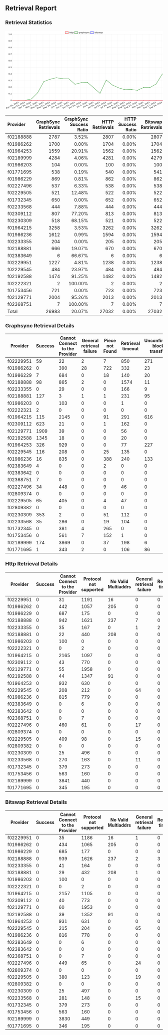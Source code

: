 ## Retrieval Report
### Retrieval Statistics
<img src="https://raw.githubusercontent.com/data-preservation-programs/filplus-checker-assets/main/filecoin-project/filecoin-plus-large-datasets/issues/1276/1695608896485.png"/>

| Provider  | GraphSync Retrievals | GraphSync Success Ratio | HTTP Retrievals | HTTP Success Ratio | Bitswap Retrievals | Bitswap Success Ratio |
| :-------- | -------------------: | ----------------------: | --------------: | -----------------: | -----------------: | --------------------: |
| f02188888 |                 2787 |                   3.52% |            2807 |              0.00% |               2807 |                 0.00% |
| f01986262 |                 1700 |                   0.00% |            1704 |              0.00% |               1704 |                 0.00% |
| f01964253 |                 1559 |                  20.91% |            1562 |              0.00% |               1562 |                 0.00% |
| f02189999 |                 4284 |                   4.06% |            4281 |              0.00% |               4279 |                 0.00% |
| f01986203 |                  104 |                   0.00% |             100 |              0.00% |                100 |                 0.00% |
| f01771695 |                  538 |                   0.19% |             540 |              0.00% |                541 |                 0.00% |
| f01986229 |                  869 |                   0.81% |             862 |              0.00% |                862 |                 0.00% |
| f02227496 |                  537 |                   6.33% |             538 |              0.00% |                538 |                 0.00% |
| f02229505 |                  521 |                  12.48% |             522 |              0.00% |                522 |                 0.00% |
| f01732345 |                  650 |                   0.00% |             652 |              0.00% |                652 |                 0.00% |
| f02233568 |                  444 |                   7.88% |             444 |              0.00% |                444 |                 0.00% |
| f02309112 |                  807 |                  77.20% |             813 |              0.00% |                813 |                 0.00% |
| f02230309 |                  518 |                  68.15% |             521 |              0.00% |                522 |                 0.00% |
| f01964215 |                 3258 |                   3.53% |            3262 |              0.00% |               3262 |                 0.00% |
| f01986236 |                 1612 |                   0.99% |            1594 |              0.00% |               1594 |                 0.00% |
| f02233355 |                  204 |                   0.00% |             205 |              0.00% |                205 |                 0.00% |
| f02188881 |                  666 |                  19.07% |             670 |              0.00% |                670 |                 0.00% |
| f02383649 |                    6 |                  66.67% |               6 |              0.00% |                  6 |                 0.00% |
| f02229951 |                 1227 |                   4.81% |            1238 |              0.00% |               1238 |                 0.00% |
| f02229545 |                  484 |                  23.97% |             484 |              0.00% |                484 |                 0.00% |
| f02192588 |                 1474 |                  91.25% |            1482 |              0.00% |               1482 |                 0.00% |
| f02222321 |                    2 |                 100.00% |               2 |              0.00% |                  2 |                 0.00% |
| f01753456 |                  721 |                   0.00% |             723 |              0.00% |                723 |                 0.00% |
| f02129771 |                 2004 |                  95.26% |            2013 |              0.00% |               2013 |                 0.00% |
| f02368751 |                    7 |                 100.00% |               7 |              0.00% |                  7 |                 0.00% |
| Total     |                26983 |                  20.07% |           27032 |              0.00% |              27032 |                 0.00% |

### Graphsync Retrieval Details
| Provider  | Success | Cannot Connect to the Provider | General retrieval failure | Piece not Found | Retrieval timeout | Unconfirmed block transfer | No Valid Multiaddrs |
| --------- | ------- | ------------------------------ | ------------------------- | --------------- | ----------------- | -------------------------- | ------------------- |
| f02229951 | 59      | 22                             | 2                         | 7               | 850               | 271                        | 16                  |
| f01986262 | 0       | 390                            | 28                        | 722             | 332               | 23                         | 205                 |
| f01986229 | 7       | 684                            | 0                         | 18              | 140               | 20                         | 0                   |
| f02188888 | 98      | 865                            | 2                         | 0               | 1574              | 11                         | 237                 |
| f02233355 | 0       | 29                             | 0                         | 0               | 166               | 9                          | 0                   |
| f02188881 | 127     | 3                              | 1                         | 1               | 231               | 95                         | 208                 |
| f01986203 | 0       | 103                            | 0                         | 0               | 1                 | 0                          | 0                   |
| f02222321 | 2       | 0                              | 0                         | 0               | 0                 | 0                          | 0                   |
| f01964215 | 115     | 2145                           | 0                         | 91              | 291               | 616                        | 0                   |
| f02309112 | 623     | 21                             | 0                         | 1               | 162               | 0                          | 0                   |
| f02129771 | 1909    | 39                             | 0                         | 0               | 56                | 0                          | 0                   |
| f02192588 | 1345    | 18                             | 0                         | 0               | 20                | 0                          | 91                  |
| f01964253 | 326     | 929                            | 0                         | 0               | 77                | 227                        | 0                   |
| f02229545 | 116     | 208                            | 0                         | 25              | 135               | 0                          | 0                   |
| f01986236 | 16      | 835                            | 0                         | 388             | 240               | 133                        | 0                   |
| f02383649 | 4       | 0                              | 0                         | 2               | 0                 | 0                          | 0                   |
| f02383642 | 0       | 0                              | 0                         | 0               | 0                 | 0                          | 0                   |
| f02368751 | 7       | 0                              | 0                         | 0               | 0                 | 0                          | 0                   |
| f02227496 | 34      | 448                            | 0                         | 9               | 46                | 0                          | 0                   |
| f02809374 | 0       | 0                              | 0                         | 0               | 0                 | 0                          | 0                   |
| f02229505 | 65      | 405                            | 0                         | 4               | 47                | 0                          | 0                   |
| f02809382 | 0       | 0                              | 0                         | 0               | 0                 | 0                          | 0                   |
| f02230309 | 353     | 2                              | 0                         | 51              | 112               | 0                          | 0                   |
| f02233568 | 35      | 286                            | 0                         | 19              | 104               | 0                          | 0                   |
| f01732345 | 0       | 381                            | 4                         | 265             | 0                 | 0                          | 0                   |
| f01753456 | 0       | 561                            | 7                         | 152             | 1                 | 0                          | 0                   |
| f02189999 | 174     | 3869                           | 0                         | 37              | 198               | 6                          | 0                   |
| f01771695 | 1       | 343                            | 2                         | 0               | 106               | 86                         | 0                   |

### Http Retrieval Details
| Provider  | Success | Cannot Connect to the Provider | Protocol not supported | No Valid Multiaddrs | General retrieval failure | Retrieval timeout |
| --------- | ------- | ------------------------------ | ---------------------- | ------------------- | ------------------------- | ----------------- |
| f02229951 | 0       | 31                             | 1191                   | 16                  | 0                         | 0                 |
| f01986262 | 0       | 442                            | 1057                   | 205                 | 0                         | 0                 |
| f01986229 | 0       | 687                            | 175                    | 0                   | 0                         | 0                 |
| f02188888 | 0       | 942                            | 1621                   | 237                 | 7                         | 0                 |
| f02233355 | 0       | 35                             | 167                    | 0                   | 1                         | 2                 |
| f02188881 | 0       | 22                             | 440                    | 208                 | 0                         | 0                 |
| f01986203 | 0       | 100                            | 0                      | 0                   | 0                         | 0                 |
| f02222321 | 0       | 0                              | 2                      | 0                   | 0                         | 0                 |
| f01964215 | 0       | 2165                           | 1097                   | 0                   | 0                         | 0                 |
| f02309112 | 0       | 43                             | 770                    | 0                   | 0                         | 0                 |
| f02129771 | 0       | 55                             | 1958                   | 0                   | 0                         | 0                 |
| f02192588 | 0       | 44                             | 1347                   | 91                  | 0                         | 0                 |
| f01964253 | 0       | 932                            | 630                    | 0                   | 0                         | 0                 |
| f02229545 | 0       | 208                            | 212                    | 0                   | 64                        | 0                 |
| f01986236 | 0       | 815                            | 779                    | 0                   | 0                         | 0                 |
| f02383649 | 0       | 0                              | 6                      | 0                   | 0                         | 0                 |
| f02383642 | 0       | 0                              | 0                      | 0                   | 0                         | 0                 |
| f02368751 | 0       | 0                              | 7                      | 0                   | 0                         | 0                 |
| f02227496 | 0       | 460                            | 61                     | 0                   | 17                        | 0                 |
| f02809374 | 0       | 0                              | 0                      | 0                   | 0                         | 0                 |
| f02229505 | 0       | 409                            | 98                     | 0                   | 15                        | 0                 |
| f02809382 | 0       | 0                              | 0                      | 0                   | 0                         | 0                 |
| f02230309 | 0       | 25                             | 496                    | 0                   | 0                         | 0                 |
| f02233568 | 0       | 270                            | 163                    | 0                   | 11                        | 0                 |
| f01732345 | 0       | 379                            | 273                    | 0                   | 0                         | 0                 |
| f01753456 | 0       | 563                            | 160                    | 0                   | 0                         | 0                 |
| f02189999 | 0       | 3841                           | 440                    | 0                   | 0                         | 0                 |
| f01771695 | 0       | 345                            | 195                    | 0                   | 0                         | 0                 |

### Bitswap Retrieval Details
| Provider  | Success | Cannot Connect to the Provider | Protocol not supported | No Valid Multiaddrs | General retrieval failure | Retrieval timeout |
| --------- | ------- | ------------------------------ | ---------------------- | ------------------- | ------------------------- | ----------------- |
| f02229951 | 0       | 35                             | 1186                   | 16                  | 1                         | 0                 |
| f01986262 | 0       | 434                            | 1065                   | 205                 | 0                         | 0                 |
| f01986229 | 0       | 685                            | 177                    | 0                   | 0                         | 0                 |
| f02188888 | 0       | 939                            | 1626                   | 237                 | 2                         | 3                 |
| f02233355 | 0       | 41                             | 164                    | 0                   | 0                         | 0                 |
| f02188881 | 0       | 29                             | 432                    | 208                 | 1                         | 0                 |
| f01986203 | 0       | 100                            | 0                      | 0                   | 0                         | 0                 |
| f02222321 | 0       | 0                              | 2                      | 0                   | 0                         | 0                 |
| f01964215 | 0       | 2157                           | 1105                   | 0                   | 0                         | 0                 |
| f02309112 | 0       | 40                             | 773                    | 0                   | 0                         | 0                 |
| f02129771 | 0       | 60                             | 1953                   | 0                   | 0                         | 0                 |
| f02192588 | 0       | 39                             | 1352                   | 91                  | 0                         | 0                 |
| f01964253 | 0       | 931                            | 631                    | 0                   | 0                         | 0                 |
| f02229545 | 0       | 215                            | 204                    | 0                   | 65                        | 0                 |
| f01986236 | 0       | 816                            | 778                    | 0                   | 0                         | 0                 |
| f02383649 | 0       | 0                              | 6                      | 0                   | 0                         | 0                 |
| f02383642 | 0       | 0                              | 0                      | 0                   | 0                         | 0                 |
| f02368751 | 0       | 0                              | 7                      | 0                   | 0                         | 0                 |
| f02227496 | 0       | 449                            | 65                     | 0                   | 24                        | 0                 |
| f02809374 | 0       | 0                              | 0                      | 0                   | 0                         | 0                 |
| f02229505 | 0       | 380                            | 123                    | 0                   | 19                        | 0                 |
| f02809382 | 0       | 0                              | 0                      | 0                   | 0                         | 0                 |
| f02230309 | 0       | 25                             | 497                    | 0                   | 0                         | 0                 |
| f02233568 | 0       | 281                            | 148                    | 0                   | 15                        | 0                 |
| f01732345 | 0       | 379                            | 273                    | 0                   | 0                         | 0                 |
| f01753456 | 0       | 563                            | 160                    | 0                   | 0                         | 0                 |
| f02189999 | 0       | 3830                           | 449                    | 0                   | 0                         | 0                 |
| f01771695 | 0       | 346                            | 195                    | 0                   | 0                         | 0                 |
